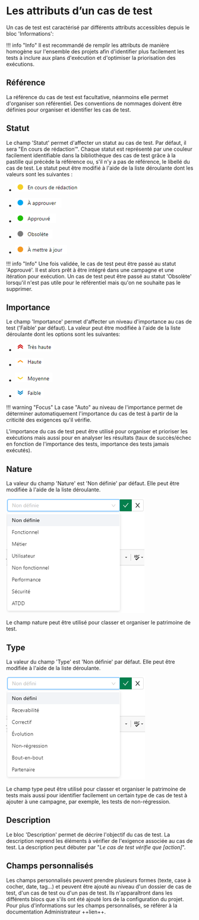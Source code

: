 
# Les attributs d’un cas de test

Un cas de test est caractérisé par différents attributs accessibles depuis le bloc 'Informations':

!!! info "Info"
	Il est recommandé de remplir les attributs de manière homogène sur l'ensemble des projets afin d'identifier plus facilement les tests à inclure aux plans d'exécution et d'optimiser la priorisation des exécutions.  
	
## Référence

La référence du cas de test est facultative, néanmoins elle permet d'organiser son référentiel. Des conventions de nommages doivent être définies pour organiser et identifier les cas de test.

## Statut

Le champ 'Statut' permet d'affecter un statut au cas de test. Par défaut, il sera "En cours de rédaction’". Chaque statut est représenté par une couleur facilement identifiable dans la bibliothèque des cas de test grâce à la pastille qui précède la référence ou, s'il n'y a pas de référence, le libellé du cas de test.
Le statut peut être modifié à l'aide de la liste déroulante dont les valeurs sont les suivantes :

- ![En cours de rédaction](resources/en-cours-redactionFR.png)

- ![À approuver](resources/a-approuverFR.png)

- ![Approuvé](resources/approuveFR.png)

- ![Obsolète](resources/obsoleteFR.png)

- ![À mettre à jour](resources/a-mettre-a-jourFR.png)

!!! info "Info"
	Une fois validée, le cas de test peut être passé au statut 'Approuvé'. Il est alors prêt à être intégré dans une campagne et une itération pour exécution.
	Un cas de test peut être passé au statut 'Obsolète' lorsqu'il n'est pas utile pour le référentiel mais qu'on ne souhaite pas le supprimer.

## Importance

Le champ 'Importance' permet d'affecter un niveau d'importance au cas de test ('Faible' par défaut). La valeur peut être modifiée à l'aide de la liste déroulante dont les options sont les suivantes:

- ![Très haute](resources/importance-tres-hauteFR.png)

- ![Haute](resources/importance-haute-FR.png)

- ![Moyenne](resources/importance-moyenneFR.png)

- ![Faible](resources/importance-faibleFR.png)

!!! warning "Focus" 
	La case "Auto" au niveau de l'importance permet de déterminer automatiquement l'importance du cas de test à partir de la criticité des exigences qu'il vérifie.

L'importance du cas de test peut être utilisé pour organiser et prioriser les exécutions mais aussi pour en analyser les résultats (taux de succès/échec en fonction de l'importance des tests, importance des tests jamais exécutés).

## Nature

La valeur du champ 'Nature' est 'Non définie' par défaut. Elle peut être modifiée à l'aide de la liste déroulante.

 ![Nature d'un cas de test](resources/natureFR.png)
 
Le champ nature peut être utilisé pour classer et organiser le patrimoine de test. 

## Type

La valeur du champ 'Type' est 'Non définie' par défaut. Elle peut être modifiée à l'aide de la liste déroulante. 

![Type d'un cas de test](resources/typeFR.png)

Le champ type peut être utilisé pour classer et organiser le patrimoine de tests mais aussi pour identifier facilement un certain type de cas de test à ajouter à une campagne, par exemple, les tests de non-régression.

## Description

Le bloc 'Description' permet de décrire l'objectif du cas de test. La description reprend les éléments à vérifier de l'exigence associée au cas de test.
La description peut débuter par "*Le cas de test vérifie que [action]*".

## Champs personnalisés

Les champs personnalisés peuvent prendre plusieurs formes (texte, case à cocher, date, tag...) et peuvent être ajouté au niveau d'un dossier de cas de test, d'un cas de test ou d'un pas de test. Ils n'apparaîtront dans les différents blocs que s'ils ont été ajouté lors de la configuration du projet.
Pour plus d'informations sur les champs personnalisés, se référer à la documentation Administrateur ++lien++.
